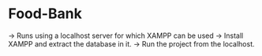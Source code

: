 # Food-Bank
-> Runs using a localhost server for which XAMPP can be used
-> Install XAMPP and extract the database in it.
-> Run the project from the localhost.
